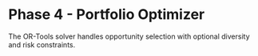 # Phase 4 - Portfolio Optimizer

The OR-Tools solver handles opportunity selection with optional diversity and
risk constraints.
